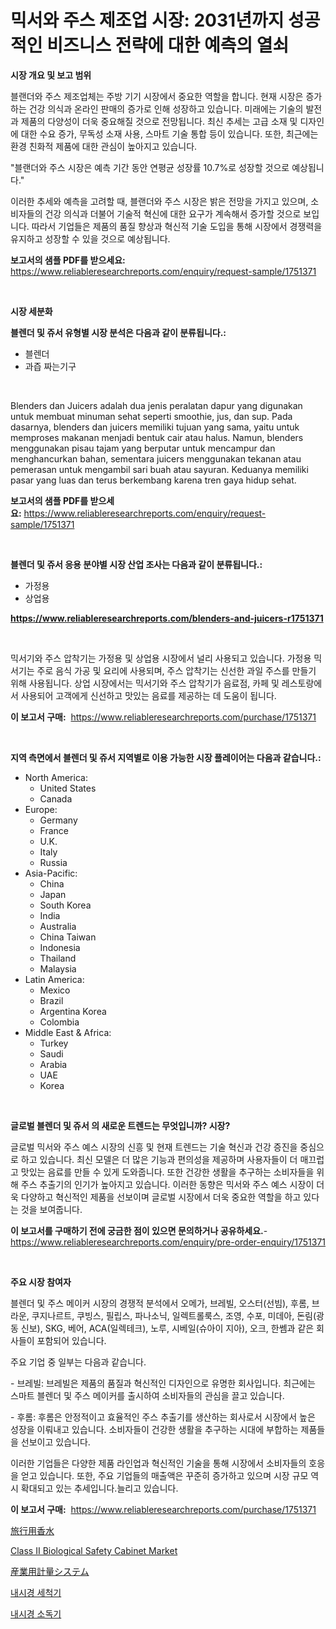 <p><h1>믹서와 주스 제조업 시장: 2031년까지 성공적인 비즈니스 전략에 대한 예측의 열쇠</h1></p><p><strong>시장 개요 및 보고 범위</strong></p>
<p><p>블랜더와 주스 제조업체는 주방 기기 시장에서 중요한 역할을 합니다. 현재 시장은 증가하는 건강 의식과 온라인 판매의 증가로 인해 성장하고 있습니다. 미래에는 기술의 발전과 제품의 다양성이 더욱 중요해질 것으로 전망됩니다. 최신 추세는 고급 소재 및 디자인에 대한 수요 증가, 무독성 소재 사용, 스마트 기술 통합 등이 있습니다. 또한, 최근에는 환경 친화적 제품에 대한 관심이 높아지고 있습니다.</p><p>"블랜더와 주스 시장은 예측 기간 동안 연평균 성장률 10.7%로 성장할 것으로 예상됩니다."</p><p>이러한 추세와 예측을 고려할 때, 블랜더와 주스 시장은 밝은 전망을 가지고 있으며, 소비자들의 건강 의식과 더불어 기술적 혁신에 대한 요구가 계속해서 증가할 것으로 보입니다. 따라서 기업들은 제품의 품질 향상과 혁신적 기술 도입을 통해 시장에서 경쟁력을 유지하고 성장할 수 있을 것으로 예상됩니다.</p></p>
<p><strong>보고서의 샘플 PDF를 받으세요:</strong> <a href="https://www.reliableresearchreports.com/enquiry/request-sample/1751371">https://www.reliableresearchreports.com/enquiry/request-sample/1751371</a></p>
<p>&nbsp;</p>
<p><strong>시장 세분화</strong></p>
<p><strong>블렌더 및 쥬서 유형별 시장 분석은 다음과 같이 분류됩니다.:</strong></p>
<p><ul><li>블렌더</li><li>과즙 짜는기구</li></ul></p>
<p>&nbsp;</p>
<p><p>Blenders dan Juicers adalah dua jenis peralatan dapur yang digunakan untuk membuat minuman sehat seperti smoothie, jus, dan sup. Pada dasarnya, blenders dan juicers memiliki tujuan yang sama, yaitu untuk memproses makanan menjadi bentuk cair atau halus. Namun, blenders menggunakan pisau tajam yang berputar untuk mencampur dan menghancurkan bahan, sementara juicers menggunakan tekanan atau pemerasan untuk mengambil sari buah atau sayuran. Keduanya memiliki pasar yang luas dan terus berkembang karena tren gaya hidup sehat.</p></p>
<p><strong>보고서의 샘플 PDF를 받으세요:</strong>&nbsp;<a href="https://www.reliableresearchreports.com/enquiry/request-sample/1751371">https://www.reliableresearchreports.com/enquiry/request-sample/1751371</a></p>
<p>&nbsp;</p>
<p><strong> 블렌더 및 쥬서 응용 분야별 시장 산업 조사는 다음과 같이 분류됩니다.:</strong></p>
<p><ul><li>가정용</li><li>상업용</li></ul></p>
<p><strong><a href="https://www.reliableresearchreports.com/blenders-and-juicers-r1751371">https://www.reliableresearchreports.com/blenders-and-juicers-r1751371</a></strong></p>
<p>&nbsp;</p>
<p><p>믹서기와 주스 압착기는 가정용 및 상업용 시장에서 널리 사용되고 있습니다. 가정용 믹서기는 주로 음식 가공 및 요리에 사용되며, 주스 압착기는 신선한 과일 주스를 만들기 위해 사용됩니다. 상업 시장에서는 믹서기와 주스 압착기가 음료점, 카페 및 레스토랑에서 사용되어 고객에게 신선하고 맛있는 음료를 제공하는 데 도움이 됩니다.</p></p>
<p><strong>이 보고서 구매:</strong>&nbsp; <a href="https://www.reliableresearchreports.com/purchase/1751371">https://www.reliableresearchreports.com/purchase/1751371</a></p>
<p>&nbsp;</p>
<p><strong>지역 측면에서 블렌더 및 쥬서 지역별로 이용 가능한 시장 플레이어는 다음과 같습니다.:</strong></p>
<p><ul>
    <li>
        North America:
        <ul>
            <li>United States</li>
            <li>Canada</li>
        </ul>
    </li>
    <li>
        Europe:
        <ul>
            <li>Germany</li>
            <li>France</li>
            <li>U.K.</li>
            <li>Italy</li>
            <li>Russia</li>
        </ul>
    </li>
    <li>
        Asia-Pacific:
        <ul>
            <li>China</li>
            <li>Japan</li>
            <li>South Korea</li>
            <li>India</li>
            <li>Australia</li>
            <li>China Taiwan</li>
            <li>Indonesia</li>
            <li>Thailand</li>
            <li>Malaysia</li>
        </ul>
    </li>
    <li>
        Latin America:
        <ul>
            <li>Mexico</li>
            <li>Brazil</li>
            <li>Argentina Korea</li>
            <li>Colombia</li>
        </ul>
    </li>
    <li>
        Middle East & Africa:
        <ul>
            <li>Turkey</li>
            <li>Saudi</li>
            <li>Arabia</li>
            <li>UAE</li>
            <li>Korea</li>
        </ul>
    </li>
    </ul></p>
<p>&nbsp;</p>
<p><strong>글로벌 블렌더 및 쥬서 의 새로운 트렌드는 무엇입니까? 시장?</strong></p>
<p><p>글로벌 믹서와 주스 예스 시장의 신흥 및 현재 트렌드는 기술 혁신과 건강 증진을 중심으로 하고 있습니다. 최신 모델은 더 많은 기능과 편의성을 제공하며 사용자들이 더 매끄럽고 맛있는 음료를 만들 수 있게 도와줍니다. 또한 건강한 생활을 추구하는 소비자들을 위해 주스 추출기의 인기가 높아지고 있습니다. 이러한 동향은 믹서와 주스 예스 시장이 더욱 다양하고 혁신적인 제품을 선보이며 글로벌 시장에서 더욱 중요한 역할을 하고 있다는 것을 보여줍니다.</p></p>
<p><strong>이 보고서를 구매하기 전에 궁금한 점이 있으면 문의하거나 공유하세요.</strong>- <a href="https://www.reliableresearchreports.com/enquiry/pre-order-enquiry/1751371">https://www.reliableresearchreports.com/enquiry/pre-order-enquiry/1751371</a></p>
<p>&nbsp;</p>
<p><strong>주요 시장 참여자</strong></p>
<p><p>블렌더 및 주스 메이커 시장의 경쟁적 분석에서 오메가, 브레빌, 오스터(선빔), 후롬, 브라운, 쿠지나르트, 쿠빙스, 필립스, 파나소닉, 일렉트롤룩스, 조영, 수포, 미데아, 돈림(광동 신보), SKG, 베어, ACA(일렉테크), 노루, 시베일(슈아이 지아), 오크, 한쎔과 같은 회사들이 포함되어 있습니다.</p><p>주요 기업 중 일부는 다음과 같습니다.</p><p>- 브레빌: 브레빌은 제품의 품질과 혁신적인 디자인으로 유명한 회사입니다. 최근에는 스마트 블렌더 및 주스 메이커를 출시하여 소비자들의 관심을 끌고 있습니다.</p><p>- 후롬: 후롬은 안정적이고 효율적인 주스 추출기를 생산하는 회사로서 시장에서 높은 성장을 이뤄내고 있습니다. 소비자들이 건강한 생활을 추구하는 시대에 부합하는 제품들을 선보이고 있습니다.</p><p>이러한 기업들은 다양한 제품 라인업과 혁신적인 기술을 통해 시장에서 소비자들의 호응을 얻고 있습니다. 또한, 주요 기업들의 매출액은 꾸준히 증가하고 있으며 시장 규모 역시 확대되고 있는 추세입니다.늘리고 있습니다.</p></p>
<p><strong>이 보고서 구매:</strong>&nbsp;&nbsp;<a href="https://www.reliableresearchreports.com/purchase/1751371">https://www.reliableresearchreports.com/purchase/1751371</a></p>
<p><p><a href="https://github.com/zoetazuur/Market-Research-Report-List-1/blob/main/666930825572.md">旅行用香水</a></p><p><a href="https://view.publitas.com/reportprime-1/class-ii-biological-safety-cabinet-market-share-evolution-and-market-growth-trends-2024-2031/">Class II Biological Safety Cabinet Market</a></p><p><a href="https://medium.com/@kamdeall7845/%E7%94%A3%E6%A5%AD%E7%94%A8%E8%A8%88%E9%87%8F%E3%82%B7%E3%82%B9%E3%83%86%E3%83%A0%E5%B8%82%E5%A0%B4%E5%88%86%E6%9E%90-%E5%B8%82%E5%A0%B4%E5%8B%95%E5%90%91-%E6%88%90%E9%95%B7-2024%E5%B9%B4%E3%81%8B%E3%82%892031%E5%B9%B4%E3%81%BE%E3%81%A7%E3%81%AE%E4%BA%88%E6%B8%AC-a206e9d4b056">産業用計量システム</a></p><p><a href="https://github.com/Hubertstyenger6685/Market-Research-Report-List-1/blob/main/949873136793.md">내시경 세척기</a></p><p><a href="https://github.com/hxzi07639916/Market-Research-Report-List-1/blob/main/701183036792.md">내시경 소독기</a></p></p>